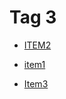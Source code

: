 # Tag 3


 - [ITEM2](../ITEM2/index.md)
    
 - [item1](../item1/index.md)
    
 - [Item3](../Item3/index.md)
    
